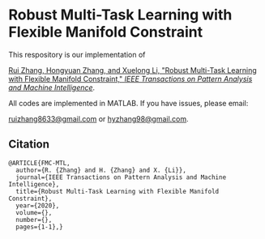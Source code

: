 # Robust Multi-Task Learning with Flexible Manifold Constraint

This respository is our implementation of 

[Rui Zhang, Hongyuan Zhang, and Xuelong Li, "Robust Multi-Task Learning with Flexible Manifold Constraint," *IEEE Transactions on Pattern Analysis and Machine Intelligence*](https://ieeexplore.ieee.org/document/9134971).



All codes are implemented in MATLAB. If you have issues, please email:

ruizhang8633@gmail.com or hyzhang98@gmail.com.

## Citation

```
@ARTICLE{FMC-MTL,
  author={R. {Zhang} and H. {Zhang} and X. {Li}},
  journal={IEEE Transactions on Pattern Analysis and Machine Intelligence}, 
  title={Robust Multi-Task Learning with Flexible Manifold Constraint}, 
  year={2020},
  volume={},
  number={},
  pages={1-1},}

```

### 

